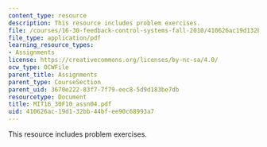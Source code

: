 ```yaml
---
content_type: resource
description: This resource includes problem exercises.
file: /courses/16-30-feedback-control-systems-fall-2010/410626ac19d132bb44bfee90c68993a7_MIT16_30F10_assn04.pdf
file_type: application/pdf
learning_resource_types:
- Assignments
license: https://creativecommons.org/licenses/by-nc-sa/4.0/
ocw_type: OCWFile
parent_title: Assignments
parent_type: CourseSection
parent_uid: 3670e222-83f7-7f79-eec8-5d9d183be7db
resourcetype: Document
title: MIT16_30F10_assn04.pdf
uid: 410626ac-19d1-32bb-44bf-ee90c68993a7
---
```

This resource includes problem exercises.